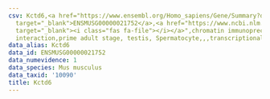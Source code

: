 ```yaml
---
csv: Kctd6,<a href="https://www.ensembl.org/Homo_sapiens/Gene/Summary?db=core;g=ENSMUSG00000021752"
  target="_blank">ENSMUSG00000021752</a>,<a href="https://www.ncbi.nlm.nih.gov/pubmed/25450459"
  target="_blank"><i class="fas fa-file"></i></a>",chromatin immunoprecipitation assay,direct
  interaction,prime adult stage, testis, Spermatocyte,,,transcriptional regulation,
data_alias: Kctd6
data_id: ENSMUSG00000021752
data_numevidence: 1
data_species: Mus musculus
data_taxid: '10090'
title: Kctd6
---
```

